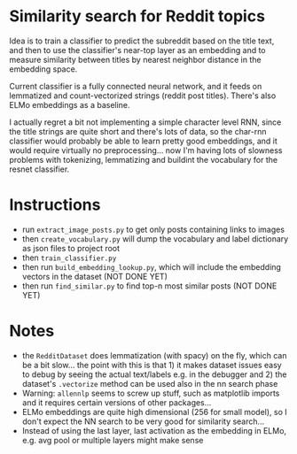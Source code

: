 # Similarity search for Reddit topics

Idea is to train a classifier to predict the subreddit based on the 
title text, and then to use the classifier's near-top 
layer as an embedding and to measure similarity between titles
by nearest neighbor distance in the embedding space.

Current classifier is a fully connected neural network, and it feeds
on lemmatized and count-vectorized strings (reddit post titles). 
There's also ELMo embeddings as a baseline.

I actually regret a bit not implementing a simple character 
level RNN, since the title strings are quite short and there's
lots of data, so the char-rnn classifier would probably be able
to learn pretty good embeddings, and it would require virtually
no preprocessing... now I'm having lots of slowness problems 
with tokenizing, lemmatizing and buildint the vocabulary for the
resnet classifier. 
 
# Instructions


* run `extract_image_posts.py` to get only posts containing links to images
* then `create_vocabulary.py` will dump the vocabulary and label dictionary as json files to project root
* then `train_classifier.py`
* then run `build_embedding_lookup.py`, which will include the 
embedding vectors in the dataset (NOT DONE YET)
* then run `find_similar.py` to find top-n most similar posts
(NOT DONE YET)

# Notes
* the `RedditDataset` does lemmatization (with spacy) on the fly,
which can be a bit slow... the point with this is that 1) it makes
dataset issues easy to debug by seeing the actual text/labels e.g.
in the debugger and 2) the dataset's `.vectorize` method can be
used also in the nn search phase
* Warning: `allennlp` seems to screw up stuff, such as matplotlib
imports and it requires certain versions of other packages...
* ELMo embeddings are quite high dimensional (256 for small model), 
so I don't expect the NN search to be very good for similarity 
search...
* Instead of using the last layer, last activation as the embedding
in ELMo, e.g. avg pool or multiple layers might make sense